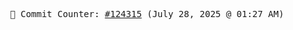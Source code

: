 <p align="center">
    <samp>
        📮 Commit Counter: <a href="https://github.com/Javascript-void0/Javascript-void0/commits/main">#124315</a> (July 28, 2025 @ 01:27 AM)
    </samp>
</p>